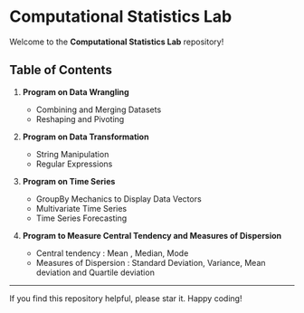 # Computational Statistics Lab

Welcome to the **Computational Statistics Lab** repository!

## Table of Contents


1. **Program on Data Wrangling**

   * Combining and Merging Datasets
   * Reshaping and Pivoting

2. **Program on Data Transformation**

   * String Manipulation
   * Regular Expressions

3. **Program on Time Series**

   * GroupBy Mechanics to Display Data Vectors
   * Multivariate Time Series
   * Time Series Forecasting

4. **Program to Measure Central Tendency and Measures of Dispersion**

   * Central tendency : Mean , Median, Mode
   * Measures of Dispersion : Standard Deviation, Variance, Mean deviation and Quartile deviation

---

If you find this repository helpful, please star it. Happy coding!
